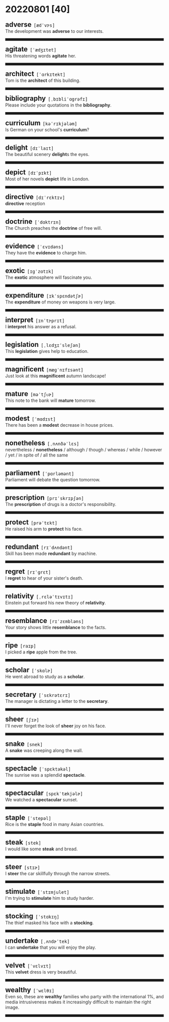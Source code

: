 <style>
/*不显示details的三角符号*/
details > summary::marker {
    display: none;
    content: none;
}
/*去掉外边框*/
details summary{
    outline:none;
    cursor:pointer;/*鼠标放上去之后变成手型*/
}
/*去掉前面默认的小黑三角*/
details summary::-webkit-details-marker{
    display:none; 
}
</style>
# 20220801 [40]  

<div style="display: flex;align-items: baseline;">
    <h2 style="margin-bottom: 0;margin-top: 0">adverse</h2>
    <p style="padding:0 .5em; margin: 0;font-family: monospace;">[ædˈvɝs]</p>
    <p class="interpretation_51056" style="display:none ;padding:0 .5em; margin: 0; white-space: nowrap;overflow: hidden;text-overflow: ellipsis;">adj. 不利的；有害的；相反的；敌对的</p>
</div>
<details class="details_51056">
    <summary style="color: #303030;">The development was <strong>adverse</strong> to our interests.</summary>
    这种发展与我们的利益背道而驰。
</details>
<hr style="padding-bottom: 0.5em;" />


<div style="display: flex;align-items: baseline;">
    <h2 style="margin-bottom: 0;margin-top: 0">agitate</h2>
    <p style="padding:0 .5em; margin: 0;font-family: monospace;">[ˈædʒɪtet]</p>
    <p class="interpretation_51056" style="display:none ;padding:0 .5em; margin: 0; white-space: nowrap;overflow: hidden;text-overflow: ellipsis;">v. 搅动；鼓动；使焦虑</p>
</div>
<details class="details_51056">
    <summary style="color: #303030;">His threatening words <strong>agitate</strong> her.</summary>
    他威胁性的言语使得她很焦虑。
</details>
<hr style="padding-bottom: 0.5em;" />


<div style="display: flex;align-items: baseline;">
    <h2 style="margin-bottom: 0;margin-top: 0">architect</h2>
    <p style="padding:0 .5em; margin: 0;font-family: monospace;">[ˈɑrkɪtekt]</p>
    <p class="interpretation_51056" style="display:none ;padding:0 .5em; margin: 0; white-space: nowrap;overflow: hidden;text-overflow: ellipsis;">n. 建筑师；创制者；设计者</p>
</div>
<details class="details_51056">
    <summary style="color: #303030;">Tom is the <strong>architect</strong> of this building.</summary>
    汤姆是该建筑的建筑师。
</details>
<hr style="padding-bottom: 0.5em;" />


<div style="display: flex;align-items: baseline;">
    <h2 style="margin-bottom: 0;margin-top: 0">bibliography</h2>
    <p style="padding:0 .5em; margin: 0;font-family: monospace;">[ˌbɪbliˈɑgrəfɪ]</p>
    <p class="interpretation_51056" style="display:none ;padding:0 .5em; margin: 0; white-space: nowrap;overflow: hidden;text-overflow: ellipsis;">n. 参考书目；书籍学；文献学</p>
</div>
<details class="details_51056">
    <summary style="color: #303030;">Please include your quotations in the <strong>bibliography</strong>.</summary>
    请在参考文献处标明你的引文出处。
</details>
<hr style="padding-bottom: 0.5em;" />


<div style="display: flex;align-items: baseline;">
    <h2 style="margin-bottom: 0;margin-top: 0">curriculum</h2>
    <p style="padding:0 .5em; margin: 0;font-family: monospace;">[kəˈrɪkjələm]</p>
    <p class="interpretation_51056" style="display:none ;padding:0 .5em; margin: 0; white-space: nowrap;overflow: hidden;text-overflow: ellipsis;">n. 课程</p>
</div>
<details class="details_51056">
    <summary style="color: #303030;">Is German on your school's <strong>curriculum</strong>?</summary>
    你们学校有德语课吗？
</details>
<hr style="padding-bottom: 0.5em;" />


<div style="display: flex;align-items: baseline;">
    <h2 style="margin-bottom: 0;margin-top: 0">delight</h2>
    <p style="padding:0 .5em; margin: 0;font-family: monospace;">[dɪˈlaɪt]</p>
    <p class="interpretation_51056" style="display:none ;padding:0 .5em; margin: 0; white-space: nowrap;overflow: hidden;text-overflow: ellipsis;">n. 高兴；快乐
v. 使高兴；使愉快</p>
</div>
<details class="details_51056">
    <summary style="color: #303030;">The beautiful scenery <strong>delight</strong>s the eyes.</summary>
    美景悦目。
</details>
<hr style="padding-bottom: 0.5em;" />


<div style="display: flex;align-items: baseline;">
    <h2 style="margin-bottom: 0;margin-top: 0">depict</h2>
    <p style="padding:0 .5em; margin: 0;font-family: monospace;">[dɪˈpɪkt]</p>
    <p class="interpretation_51056" style="display:none ;padding:0 .5em; margin: 0; white-space: nowrap;overflow: hidden;text-overflow: ellipsis;">v. 描述；描绘</p>
</div>
<details class="details_51056">
    <summary style="color: #303030;">Most of her novels <strong>depict</strong> life in London.</summary>
    她的大部分小说描写的是伦敦的生活。
</details>
<hr style="padding-bottom: 0.5em;" />


<div style="display: flex;align-items: baseline;">
    <h2 style="margin-bottom: 0;margin-top: 0">directive</h2>
    <p style="padding:0 .5em; margin: 0;font-family: monospace;">[dɪˈrɛktɪv]</p>
    <p class="interpretation_51056" style="display:none ;padding:0 .5em; margin: 0; white-space: nowrap;overflow: hidden;text-overflow: ellipsis;">n. 指令
adj. 指示性的；指向（定向）式的</p>
</div>
<details class="details_51056">
    <summary style="color: #303030;"><strong>directive</strong> reception</summary>
    定向接收
</details>
<hr style="padding-bottom: 0.5em;" />


<div style="display: flex;align-items: baseline;">
    <h2 style="margin-bottom: 0;margin-top: 0">doctrine</h2>
    <p style="padding:0 .5em; margin: 0;font-family: monospace;">[ˈdɑktrɪn]</p>
    <p class="interpretation_51056" style="display:none ;padding:0 .5em; margin: 0; white-space: nowrap;overflow: hidden;text-overflow: ellipsis;">n. 学说；教义；教条</p>
</div>
<details class="details_51056">
    <summary style="color: #303030;">The Church preaches the <strong>doctrine</strong> of free will.</summary>
    该教会宣扬自由意志的教义。
</details>
<hr style="padding-bottom: 0.5em;" />


<div style="display: flex;align-items: baseline;">
    <h2 style="margin-bottom: 0;margin-top: 0">evidence</h2>
    <p style="padding:0 .5em; margin: 0;font-family: monospace;">[ˈɛvɪdəns]</p>
    <p class="interpretation_51056" style="display:none ;padding:0 .5em; margin: 0; white-space: nowrap;overflow: hidden;text-overflow: ellipsis;">n. 证据；证明</p>
</div>
<details class="details_51056">
    <summary style="color: #303030;">They have the <strong>evidence</strong> to charge him.</summary>
    他们握有控告他的证据。
</details>
<hr style="padding-bottom: 0.5em;" />


<div style="display: flex;align-items: baseline;">
    <h2 style="margin-bottom: 0;margin-top: 0">exotic</h2>
    <p style="padding:0 .5em; margin: 0;font-family: monospace;">[ɪgˈzɑtɪk]</p>
    <p class="interpretation_51056" style="display:none ;padding:0 .5em; margin: 0; white-space: nowrap;overflow: hidden;text-overflow: ellipsis;">adj. 外来的；外国来的；奇异的</p>
</div>
<details class="details_51056">
    <summary style="color: #303030;">The <strong>exotic</strong> atmosphere will fascinate you.</summary>
    这里的异国情调风格将会把您深深地迷住。
</details>
<hr style="padding-bottom: 0.5em;" />


<div style="display: flex;align-items: baseline;">
    <h2 style="margin-bottom: 0;margin-top: 0">expenditure</h2>
    <p style="padding:0 .5em; margin: 0;font-family: monospace;">[ɪkˈspɛndətʃɚ]</p>
    <p class="interpretation_51056" style="display:none ;padding:0 .5em; margin: 0; white-space: nowrap;overflow: hidden;text-overflow: ellipsis;">n. 开支；消费；耗费</p>
</div>
<details class="details_51056">
    <summary style="color: #303030;">The <strong>expenditure</strong> of money on weapons is very large.</summary>
    购置武器的开支很大。
</details>
<hr style="padding-bottom: 0.5em;" />


<div style="display: flex;align-items: baseline;">
    <h2 style="margin-bottom: 0;margin-top: 0">interpret</h2>
    <p style="padding:0 .5em; margin: 0;font-family: monospace;">[ɪnˈtɝprɪt]</p>
    <p class="interpretation_51056" style="display:none ;padding:0 .5em; margin: 0; white-space: nowrap;overflow: hidden;text-overflow: ellipsis;">v. 解释；理解为；说明；口译；诠释</p>
</div>
<details class="details_51056">
    <summary style="color: #303030;">I <strong>interpret</strong> his answer as a refusal.</summary>
    我把他的回答理解为拒绝。
</details>
<hr style="padding-bottom: 0.5em;" />


<div style="display: flex;align-items: baseline;">
    <h2 style="margin-bottom: 0;margin-top: 0">legislation</h2>
    <p style="padding:0 .5em; margin: 0;font-family: monospace;">[ˌlɛdʒɪˈsleʃən]</p>
    <p class="interpretation_51056" style="display:none ;padding:0 .5em; margin: 0; white-space: nowrap;overflow: hidden;text-overflow: ellipsis;">n. 立法；法规</p>
</div>
<details class="details_51056">
    <summary style="color: #303030;">This <strong>legislation</strong> gives help to education.</summary>
    这项立法有利于教育。
</details>
<hr style="padding-bottom: 0.5em;" />


<div style="display: flex;align-items: baseline;">
    <h2 style="margin-bottom: 0;margin-top: 0">magnificent</h2>
    <p style="padding:0 .5em; margin: 0;font-family: monospace;">[mæɡˈnɪfɪsənt]</p>
    <p class="interpretation_51056" style="display:none ;padding:0 .5em; margin: 0; white-space: nowrap;overflow: hidden;text-overflow: ellipsis;">adj. 壮丽的；宏伟的；华丽的</p>
</div>
<details class="details_51056">
    <summary style="color: #303030;">Just look at this <strong>magnificent</strong> autumn landscape!</summary>
    看看这壮丽的秋景吧！
</details>
<hr style="padding-bottom: 0.5em;" />


<div style="display: flex;align-items: baseline;">
    <h2 style="margin-bottom: 0;margin-top: 0">mature</h2>
    <p style="padding:0 .5em; margin: 0;font-family: monospace;">[məˈtʃᴜɚ]</p>
    <p class="interpretation_51056" style="display:none ;padding:0 .5em; margin: 0; white-space: nowrap;overflow: hidden;text-overflow: ellipsis;">adj. 成熟的；到期的；充分考虑的
v. 成熟；到期</p>
</div>
<details class="details_51056">
    <summary style="color: #303030;">This note to the bank will <strong>mature</strong> tomorrow.</summary>
    这张银行票据明天就要到期了。
</details>
<hr style="padding-bottom: 0.5em;" />


<div style="display: flex;align-items: baseline;">
    <h2 style="margin-bottom: 0;margin-top: 0">modest</h2>
    <p style="padding:0 .5em; margin: 0;font-family: monospace;">[ˈmɑdɪst]</p>
    <p class="interpretation_51056" style="display:none ;padding:0 .5em; margin: 0; white-space: nowrap;overflow: hidden;text-overflow: ellipsis;">adj. 谦虚的；不多的；适度的</p>
</div>
<details class="details_51056">
    <summary style="color: #303030;">There has been a <strong>modest</strong> decrease in house prices.</summary>
    房价略有下降。
</details>
<hr style="padding-bottom: 0.5em;" />


<div style="display: flex;align-items: baseline;">
    <h2 style="margin-bottom: 0;margin-top: 0">nonetheless</h2>
    <p style="padding:0 .5em; margin: 0;font-family: monospace;">[ˌnʌnðəˈlɛs]</p>
    <p class="interpretation_51056" style="display:none ;padding:0 .5em; margin: 0; white-space: nowrap;overflow: hidden;text-overflow: ellipsis;">adv. 尽管如此；仍然；可是；不过</p>
</div>
<details class="details_51056">
    <summary style="color: #303030;">nevertheless / <strong>nonetheless</strong> / although / though / whereas / while / however / yet / in spite of / all the same</summary>
    然而,尽管如此（观点判断常是考点）
</details>
<hr style="padding-bottom: 0.5em;" />


<div style="display: flex;align-items: baseline;">
    <h2 style="margin-bottom: 0;margin-top: 0">parliament</h2>
    <p style="padding:0 .5em; margin: 0;font-family: monospace;">[ˈpɑrləmənt]</p>
    <p class="interpretation_51056" style="display:none ;padding:0 .5em; margin: 0; white-space: nowrap;overflow: hidden;text-overflow: ellipsis;">n. 国会；议会</p>
</div>
<details class="details_51056">
    <summary style="color: #303030;">Parliament will debate the question tomorrow.</summary>
    议会明天将辩论这个问题。
</details>
<hr style="padding-bottom: 0.5em;" />


<div style="display: flex;align-items: baseline;">
    <h2 style="margin-bottom: 0;margin-top: 0">prescription</h2>
    <p style="padding:0 .5em; margin: 0;font-family: monospace;">[prɪˈskrɪpʃən]</p>
    <p class="interpretation_51056" style="display:none ;padding:0 .5em; margin: 0; white-space: nowrap;overflow: hidden;text-overflow: ellipsis;">n. 处方；药方</p>
</div>
<details class="details_51056">
    <summary style="color: #303030;">The <strong>prescription</strong> of drugs is a doctor's responsibility.</summary>
    开药方是医生的职责。
</details>
<hr style="padding-bottom: 0.5em;" />


<div style="display: flex;align-items: baseline;">
    <h2 style="margin-bottom: 0;margin-top: 0">protect</h2>
    <p style="padding:0 .5em; margin: 0;font-family: monospace;">[prəˈtɛkt]</p>
    <p class="interpretation_51056" style="display:none ;padding:0 .5em; margin: 0; white-space: nowrap;overflow: hidden;text-overflow: ellipsis;">v. 保护</p>
</div>
<details class="details_51056">
    <summary style="color: #303030;">He raised his arm to <strong>protect</strong> his face.</summary>
    他举起手臂护住脸部。
</details>
<hr style="padding-bottom: 0.5em;" />


<div style="display: flex;align-items: baseline;">
    <h2 style="margin-bottom: 0;margin-top: 0">redundant</h2>
    <p style="padding:0 .5em; margin: 0;font-family: monospace;">[rɪˈdʌndənt]</p>
    <p class="interpretation_51056" style="display:none ;padding:0 .5em; margin: 0; white-space: nowrap;overflow: hidden;text-overflow: ellipsis;">adj. 多余的；过剩的；被裁减的</p>
</div>
<details class="details_51056">
    <summary style="color: #303030;">Skill has been made <strong>redundant</strong> by machine.</summary>
    由于使用机器，手艺已变得多余。
</details>
<hr style="padding-bottom: 0.5em;" />


<div style="display: flex;align-items: baseline;">
    <h2 style="margin-bottom: 0;margin-top: 0">regret</h2>
    <p style="padding:0 .5em; margin: 0;font-family: monospace;">[rɪˈɡrɛt]</p>
    <p class="interpretation_51056" style="display:none ;padding:0 .5em; margin: 0; white-space: nowrap;overflow: hidden;text-overflow: ellipsis;">n. 遗憾；痛惜
v. 懊悔；惋惜</p>
</div>
<details class="details_51056">
    <summary style="color: #303030;">I <strong>regret</strong> to hear of your sister's death.</summary>
    听到你妹妹的死讯，我很遗憾。
</details>
<hr style="padding-bottom: 0.5em;" />


<div style="display: flex;align-items: baseline;">
    <h2 style="margin-bottom: 0;margin-top: 0">relativity</h2>
    <p style="padding:0 .5em; margin: 0;font-family: monospace;">[ˌrɛləˈtɪvɪtɪ]</p>
    <p class="interpretation_51056" style="display:none ;padding:0 .5em; margin: 0; white-space: nowrap;overflow: hidden;text-overflow: ellipsis;">n. 相对性；相对论</p>
</div>
<details class="details_51056">
    <summary style="color: #303030;">Einstein put forward his new theory of <strong>relativity</strong>.</summary>
    爱因斯坦提出了相对论的新理论。
</details>
<hr style="padding-bottom: 0.5em;" />


<div style="display: flex;align-items: baseline;">
    <h2 style="margin-bottom: 0;margin-top: 0">resemblance</h2>
    <p style="padding:0 .5em; margin: 0;font-family: monospace;">[rɪˈzɛmbləns]</p>
    <p class="interpretation_51056" style="display:none ;padding:0 .5em; margin: 0; white-space: nowrap;overflow: hidden;text-overflow: ellipsis;">n. 相似；相像</p>
</div>
<details class="details_51056">
    <summary style="color: #303030;">Your story shows little <strong>resemblance</strong> to the facts.</summary>
    你说的与事实相去甚远。
</details>
<hr style="padding-bottom: 0.5em;" />


<div style="display: flex;align-items: baseline;">
    <h2 style="margin-bottom: 0;margin-top: 0">ripe</h2>
    <p style="padding:0 .5em; margin: 0;font-family: monospace;">[raɪp]</p>
    <p class="interpretation_51056" style="display:none ;padding:0 .5em; margin: 0; white-space: nowrap;overflow: hidden;text-overflow: ellipsis;">adj. 成熟的</p>
</div>
<details class="details_51056">
    <summary style="color: #303030;">I picked a <strong>ripe</strong> apple from the tree.</summary>
    我从树上摘下一只熟的苹果。
</details>
<hr style="padding-bottom: 0.5em;" />


<div style="display: flex;align-items: baseline;">
    <h2 style="margin-bottom: 0;margin-top: 0">scholar</h2>
    <p style="padding:0 .5em; margin: 0;font-family: monospace;">[ˈskɑlɚ]</p>
    <p class="interpretation_51056" style="display:none ;padding:0 .5em; margin: 0; white-space: nowrap;overflow: hidden;text-overflow: ellipsis;">n. 学者；奖学金获得者</p>
</div>
<details class="details_51056">
    <summary style="color: #303030;">He went abroad to study as a <strong>scholar</strong>.</summary>
    他以学者的身份赴外学习。
</details>
<hr style="padding-bottom: 0.5em;" />


<div style="display: flex;align-items: baseline;">
    <h2 style="margin-bottom: 0;margin-top: 0">secretary</h2>
    <p style="padding:0 .5em; margin: 0;font-family: monospace;">[ˈsɛkrətɛrɪ]</p>
    <p class="interpretation_51056" style="display:none ;padding:0 .5em; margin: 0; white-space: nowrap;overflow: hidden;text-overflow: ellipsis;">n. 秘书；大臣</p>
</div>
<details class="details_51056">
    <summary style="color: #303030;">The manager is dictating a letter to the <strong>secretary</strong>.</summary>
    经理在向秘书口授信稿。
</details>
<hr style="padding-bottom: 0.5em;" />


<div style="display: flex;align-items: baseline;">
    <h2 style="margin-bottom: 0;margin-top: 0">sheer</h2>
    <p style="padding:0 .5em; margin: 0;font-family: monospace;">[ʃɪɚ]</p>
    <p class="interpretation_51056" style="display:none ;padding:0 .5em; margin: 0; white-space: nowrap;overflow: hidden;text-overflow: ellipsis;">adj. 十足的；纯粹的；陡峭的</p>
</div>
<details class="details_51056">
    <summary style="color: #303030;">I'll never forget the look of <strong>sheer</strong> joy on his face.</summary>
    我永远也不会忘记他满脸喜悦的神情。
</details>
<hr style="padding-bottom: 0.5em;" />


<div style="display: flex;align-items: baseline;">
    <h2 style="margin-bottom: 0;margin-top: 0">snake</h2>
    <p style="padding:0 .5em; margin: 0;font-family: monospace;">[snek]</p>
    <p class="interpretation_51056" style="display:none ;padding:0 .5em; margin: 0; white-space: nowrap;overflow: hidden;text-overflow: ellipsis;">n. 蛇
v. 蛇行；曲折前行</p>
</div>
<details class="details_51056">
    <summary style="color: #303030;">A <strong>snake</strong> was creeping along the wall.</summary>
    一条蛇正沿着墙爬行。
</details>
<hr style="padding-bottom: 0.5em;" />


<div style="display: flex;align-items: baseline;">
    <h2 style="margin-bottom: 0;margin-top: 0">spectacle</h2>
    <p style="padding:0 .5em; margin: 0;font-family: monospace;">[ˈspɛktəkəl]</p>
    <p class="interpretation_51056" style="display:none ;padding:0 .5em; margin: 0; white-space: nowrap;overflow: hidden;text-overflow: ellipsis;">n. 景象；奇观；场面</p>
</div>
<details class="details_51056">
    <summary style="color: #303030;">The sunrise was a splendid <strong>spectacle</strong>.</summary>
    这日出可是个壮观的景象。
</details>
<hr style="padding-bottom: 0.5em;" />


<div style="display: flex;align-items: baseline;">
    <h2 style="margin-bottom: 0;margin-top: 0">spectacular</h2>
    <p style="padding:0 .5em; margin: 0;font-family: monospace;">[spɛkˈtækjəlɚ]</p>
    <p class="interpretation_51056" style="display:none ;padding:0 .5em; margin: 0; white-space: nowrap;overflow: hidden;text-overflow: ellipsis;">adj. 壮观的</p>
</div>
<details class="details_51056">
    <summary style="color: #303030;">We watched a <strong>spectacular</strong> sunset.</summary>
    我们欣赏了非常壮观的日落。
</details>
<hr style="padding-bottom: 0.5em;" />


<div style="display: flex;align-items: baseline;">
    <h2 style="margin-bottom: 0;margin-top: 0">staple</h2>
    <p style="padding:0 .5em; margin: 0;font-family: monospace;">[ˈstepəl]</p>
    <p class="interpretation_51056" style="display:none ;padding:0 .5em; margin: 0; white-space: nowrap;overflow: hidden;text-overflow: ellipsis;">n. 订书钉；主要产品；主要部分；主食
v. 用订书机装订
adj. 主要的；重要的</p>
</div>
<details class="details_51056">
    <summary style="color: #303030;">Rice is the <strong>staple</strong> food in many Asian countries.</summary>
    大米是许多亚洲国家的主食。
</details>
<hr style="padding-bottom: 0.5em;" />


<div style="display: flex;align-items: baseline;">
    <h2 style="margin-bottom: 0;margin-top: 0">steak</h2>
    <p style="padding:0 .5em; margin: 0;font-family: monospace;">[stek]</p>
    <p class="interpretation_51056" style="display:none ;padding:0 .5em; margin: 0; white-space: nowrap;overflow: hidden;text-overflow: ellipsis;">n. 牛排；肉排</p>
</div>
<details class="details_51056">
    <summary style="color: #303030;">I would like some <strong>steak</strong> and bread.</summary>
    我要牛排和面包。
</details>
<hr style="padding-bottom: 0.5em;" />


<div style="display: flex;align-items: baseline;">
    <h2 style="margin-bottom: 0;margin-top: 0">steer</h2>
    <p style="padding:0 .5em; margin: 0;font-family: monospace;">[stɪɚ]</p>
    <p class="interpretation_51056" style="display:none ;padding:0 .5em; margin: 0; white-space: nowrap;overflow: hidden;text-overflow: ellipsis;">v. 驾驶；引导；掌舵；操纵
n. 犍牛</p>
</div>
<details class="details_51056">
    <summary style="color: #303030;">I <strong>steer</strong> the car skillfully through the narrow streets.</summary>
    我熟练地驾驶着汽车穿过狭窄的街道。
</details>
<hr style="padding-bottom: 0.5em;" />


<div style="display: flex;align-items: baseline;">
    <h2 style="margin-bottom: 0;margin-top: 0">stimulate</h2>
    <p style="padding:0 .5em; margin: 0;font-family: monospace;">[ˈstɪmjulet]</p>
    <p class="interpretation_51056" style="display:none ;padding:0 .5em; margin: 0; white-space: nowrap;overflow: hidden;text-overflow: ellipsis;">v. 刺激；激励</p>
</div>
<details class="details_51056">
    <summary style="color: #303030;">I'm trying to <strong>stimulate</strong> him to study harder.</summary>
    我试图激励他更加用功读书。
</details>
<hr style="padding-bottom: 0.5em;" />


<div style="display: flex;align-items: baseline;">
    <h2 style="margin-bottom: 0;margin-top: 0">stocking</h2>
    <p style="padding:0 .5em; margin: 0;font-family: monospace;">[ˈstɑkɪŋ]</p>
    <p class="interpretation_51056" style="display:none ;padding:0 .5em; margin: 0; white-space: nowrap;overflow: hidden;text-overflow: ellipsis;">n. 长袜</p>
</div>
<details class="details_51056">
    <summary style="color: #303030;">The thief masked his face with a <strong>stocking</strong>.</summary>
    那贼套上长筒袜遮住脸。
</details>
<hr style="padding-bottom: 0.5em;" />


<div style="display: flex;align-items: baseline;">
    <h2 style="margin-bottom: 0;margin-top: 0">undertake</h2>
    <p style="padding:0 .5em; margin: 0;font-family: monospace;">[ˌʌndɚˈtek]</p>
    <p class="interpretation_51056" style="display:none ;padding:0 .5em; margin: 0; white-space: nowrap;overflow: hidden;text-overflow: ellipsis;">v. 承担；从事；保证</p>
</div>
<details class="details_51056">
    <summary style="color: #303030;">I can <strong>undertake</strong> that you will enjoy the play.</summary>
    我保证你会喜欢这个剧。
</details>
<hr style="padding-bottom: 0.5em;" />


<div style="display: flex;align-items: baseline;">
    <h2 style="margin-bottom: 0;margin-top: 0">velvet</h2>
    <p style="padding:0 .5em; margin: 0;font-family: monospace;">[ˈvɛlvɪt]</p>
    <p class="interpretation_51056" style="display:none ;padding:0 .5em; margin: 0; white-space: nowrap;overflow: hidden;text-overflow: ellipsis;">n. 天鹅绒；丝绒
adj. 天鹅绒的</p>
</div>
<details class="details_51056">
    <summary style="color: #303030;">This <strong>velvet</strong> dress is very beautiful.</summary>
    这件天鹅绒礼服非常美丽。
</details>
<hr style="padding-bottom: 0.5em;" />


<div style="display: flex;align-items: baseline;">
    <h2 style="margin-bottom: 0;margin-top: 0">wealthy</h2>
    <p style="padding:0 .5em; margin: 0;font-family: monospace;">[ˈwɛlθɪ]</p>
    <p class="interpretation_51056" style="display:none ;padding:0 .5em; margin: 0; white-space: nowrap;overflow: hidden;text-overflow: ellipsis;">adj. 富有的；富裕的</p>
</div>
<details class="details_51056">
    <summary style="color: #303030;">Even so, these are <strong>wealthy</strong> families who party with the international 1%, and media intrusiveness makes it increasingly difficult to maintain the right image.</summary>
    即便如此，这些富有的家庭仍以国际1%的比例参加派对，而媒体的侵入使得维持正确形象变得越来越困难。
</details>
<hr style="padding-bottom: 0.5em;" />

<script>
const details = document.querySelectorAll('.details_51056');
const translates = document.querySelectorAll('.interpretation_51056');

details.forEach((item, index) => item.addEventListener('toggle', () => {
    if (item.open) {
        translates[index].style.display = 'block';
    } else translates[index].style.display = 'none';
}));
</script>
